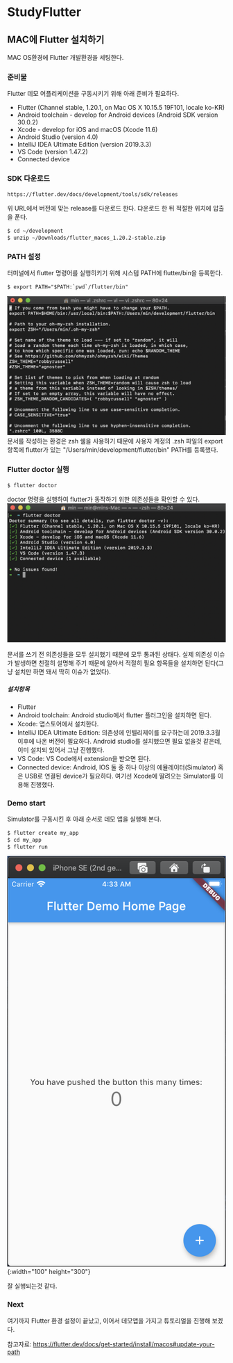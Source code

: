 # StudyFlutter


## MAC에 Flutter 설치하기

MAC OS환경에 Flutter 개발환경을 세팅한다.

### 준비물

Flutter 데모 어플리케이션을 구동시키기 위해 아래 준비가 필요하다.

* Flutter (Channel stable, 1.20.1, on Mac OS X 10.15.5 19F101, locale ko-KR)
* Android toolchain - develop for Android devices (Android SDK version 30.0.2)
* Xcode - develop for iOS and macOS (Xcode 11.6)
* Android Studio (version 4.0)
* IntelliJ IDEA Ultimate Edition (version 2019.3.3)
* VS Code (version 1.47.2)
* Connected device



### SDK 다운로드

~~~
https://flutter.dev/docs/development/tools/sdk/releases
~~~

위 URL에서 버전에 맞는 release를 다운로드 한다.
댜운로드 한 뒤 적절한 위치에 압출을 푼다.

~~~
$ cd ~/development
$ unzip ~/Downloads/flutter_macos_1.20.2-stable.zip
~~~

### PATH 설정

터미널에서 flutter 명령어를 실행히키기 위해 시스템 PATH에 flutter/bin을 등록한다.
~~~
$ export PATH="$PATH:`pwd`/flutter/bin"
~~~
![image](./images/zshrc_export.png)
문서를 작성하는 환경은 zsh 쉘을 사용하기 때문에 사용자 계정의 .zsh 파일의 export항목에 flutter가 있는 "/Users/min/development/flutter/bin" PATH를 등록했다.

### Flutter doctor 실행

~~~
$ flutter doctor 
~~~
doctor 명령을 실행하여 flutter가 동작하기 위한 의존성들을 확인할 수 있다.
![image](./images/flutter_doctor.png)

문서를 쓰기 전 의존성들을 모두 설치했기 때문에 모두 통과된 상태다.
실제 의존성 이슈가 발생하면 친절히 설명해 주기 때문에 알아서 적절히 필요 항목들을 설치하면 된다(그냥 설치만 하면 돼서 딱히 이슈가 없었다).

##### 설치항목
- Flutter 
- Android toolchain: Android studio에서 flutter 플러그인을 설치하면 된다.
- Xcode: 앱스토어에서 설치한다.
- IntelliJ IDEA Ultimate Edition: 의존성에 인텔리제이를 요구하는데 2019.3.3월 이후에 나온 버전이 필요하다. Android studio를 설치했으면 필요 없을것 같은데, 이미 설치되 있어서 그냥 진행했다.
- VS Code: VS Code에서 extension을 받으면 된다.
- Connected device: Android, IOS 둘 중 하나 이상의 에뮬레이터(Simulator) 혹은 USB로 연결된 device가 필요하다. 여기선 Xcode에 딸려오는 Simulator를 이용해 진행했다.


### Demo start

Simulator를 구동시킨 후 아래 순서로 데모 앱을 실행해 본다.
~~~
$ flutter create my_app
$ cd my_app
$ flutter run
~~~

![image](./images/Demo_app_launch.png){:width="100" height="300"}

잘 실행되는것 같다.

### Next

여기까지 Flutter 환경 설정이 끝났고, 이어서 데모앱을 가지고 튜토리얼을 진행해 보겠다.


참고자료: https://flutter.dev/docs/get-started/install/macos#update-your-path
 
 
